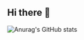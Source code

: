## Hi there 👋

![Anurag's GitHub stats](https://github-readme-stats.vercel.app/api?username=hesam248&show_icons=true&theme=dark)
